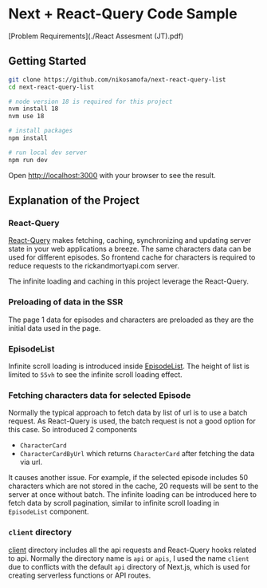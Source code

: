# Next + React-Query Code Sample

[Problem Requirements](./React Assesment (JT).pdf)

## Getting Started

```bash
git clone https://github.com/nikosamofa/next-react-query-list
cd next-react-query-list

# node version 18 is required for this project
nvm install 18
nvm use 18

# install packages
npm install

# run local dev server
npm run dev
```

Open [http://localhost:3000](http://localhost:3000) with your browser to see the result.

## Explanation of the Project

### React-Query

[React-Query](https://tanstack.com/query/v5/docs/react/overview) makes fetching, caching, synchronizing and updating server state in your web applications a breeze.
The same characters data can be used for different episodes. So frontend cache for characters is required to reduce requests to the rickandmortyapi.com server.

The infinite loading and caching in this project leverage the React-Query.

### Preloading of data in the SSR

The page 1 data for episodes and characters are preloaded as they are the initial data used in the page.

### EpisodeList

Infinite scroll loading is introduced inside [EpisodeList](./src/components/Home/EpisodeList/index.tsx).
The height of list is limited to `55vh` to see the infinite scroll loading effect.

### Fetching characters data for selected Episode

Normally the typical approach to fetch data by list of url is to use a batch request.
As React-Query is used, the batch request is not a good option for this case. So introduced 2 components

- `CharacterCard`
- `CharacterCardByUrl` which returns `CharacterCard` after fetching the data via url.

It causes another issue. For example, if the selected episode includes 50 characters which are not stored in the cache, 20 requests will be sent to the server at once without batch.
The infinite loading can be introduced here to fetch data by scroll pagination, similar to infinite scroll loading in `EpisodeList` component.

### `client` directory

[client](./src/client/) directory includes all the api requests and React-Query hooks related to api.
Normally the directory name is `api` or `apis`, I used the name `client` due to conflicts with the default `api` directory of Next.js, which is used for creating serverless functions or API routes.
